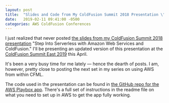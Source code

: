 ```yaml
---
layout: post
title:  "Slides and Code from My ColdFusion Summit 2018 Presentation \"Step Into Serverless with Amazon Web Services and ColdFusion\""
date:   2019-02-11 09:41:00 -0500
categories: AWS ColdFusion Conferences
---
```

I just realized that never posted [the slides from my ColdFusion Summit 2018 presentation](/assets/pdf/CFSummit2018-StepIntoServerless.pdf) "Step Into Serverless with Amazon Web Services and ColdFusion." I'll be presenting an updated version of this presentation at the [ColdFusion Summit East 2019](http://carahevents.carahsoft.com/CFSummit2019/) this April.

It's been a very busy time for me lately &mdash; hence the dearth of posts. I am, however, pretty close to posting the next set in my series on using AWS from within CFML.

The code used in the presentation can be found in [the GitHub repo for the AWS Playbox app](https://github.com/brianklaas/awsPlaybox/). There's a full set of instructions in the readme file on what you need to set up in AWS to get the app fully working.